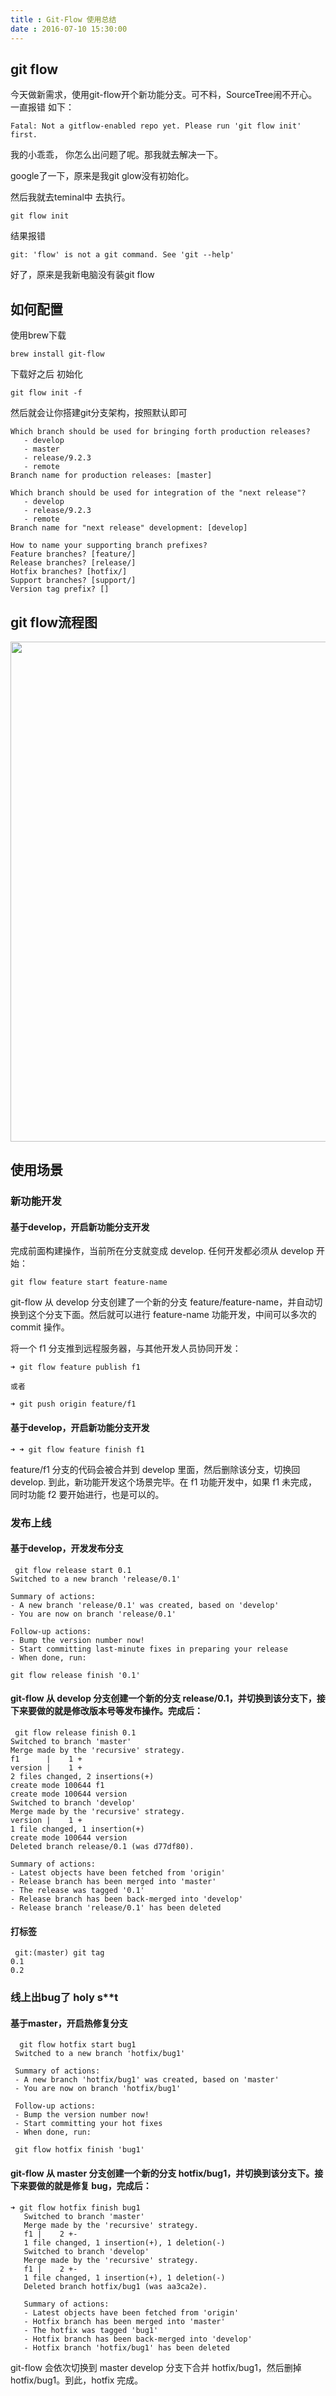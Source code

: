```yaml
---
title : Git-Flow 使用总结
date : 2016-07-10 15:30:00
---
```


## git flow
今天做新需求，使用git-flow开个新功能分支。可不料，SourceTree闹不开心。一直报错 如下：
```
Fatal: Not a gitflow-enabled repo yet. Please run 'git flow init' first.
```
我的小乖乖， 你怎么出问题了呢。那我就去解决一下。

google了一下，原来是我git glow没有初始化。

然后我就去teminal中 去执行。

```
git flow init
```
结果报错
```
git: 'flow' is not a git command. See 'git --help'

```
好了，原来是我新电脑没有装git flow
## 如何配置
使用brew下载
```
brew install git-flow

```
下载好之后 初始化
```
git flow init -f
```
然后就会让你搭建git分支架构，按照默认即可
```
Which branch should be used for bringing forth production releases?
   - develop
   - master
   - release/9.2.3
   - remote
Branch name for production releases: [master]  

Which branch should be used for integration of the "next release"?
   - develop
   - release/9.2.3
   - remote
Branch name for "next release" development: [develop] 

How to name your supporting branch prefixes?
Feature branches? [feature/] 
Release branches? [release/] 
Hotfix branches? [hotfix/] 
Support branches? [support/] 
Version tag prefix? [] 

```
## git flow流程图
<img src="/images/mvp_helper/o_git-flow-nvie.png" width="800"/>

## 使用场景
### 新功能开发
#### 基于develop，开启新功能分支开发
完成前面构建操作，当前所在分支就变成 develop. 任何开发都必须从 develop 开始：
```
git flow feature start feature-name
```
git-flow 从 develop 分支创建了一个新的分支 feature/feature-name，并自动切换到这个分支下面。然后就可以进行 feature-name 功能开发，中间可以多次的 commit 操作。


将一个 f1 分支推到远程服务器，与其他开发人员协同开发：
```
➜ git flow feature publish f1

或者

➜ git push origin feature/f1
```

#### 基于develop，开启新功能分支开发
```
➜ ➜ git flow feature finish f1
```
feature/f1 分支的代码会被合并到 develop 里面，然后删除该分支，切换回 develop. 到此，新功能开发这个场景完毕。在 f1 功能开发中，如果 f1 未完成，同时功能 f2 要开始进行，也是可以的。

### 发布上线
#### 基于develop，开发发布分支
```
 git flow release start 0.1
Switched to a new branch 'release/0.1'

Summary of actions:
- A new branch 'release/0.1' was created, based on 'develop'
- You are now on branch 'release/0.1'

Follow-up actions:
- Bump the version number now!
- Start committing last-minute fixes in preparing your release
- When done, run:

git flow release finish '0.1'
```
#### git-flow 从 develop 分支创建一个新的分支 release/0.1，并切换到该分支下，接下来要做的就是修改版本号等发布操作。完成后：
```
 git flow release finish 0.1
Switched to branch 'master'
Merge made by the 'recursive' strategy.
f1      |    1 +
version |    1 +
2 files changed, 2 insertions(+)
create mode 100644 f1
create mode 100644 version
Switched to branch 'develop'
Merge made by the 'recursive' strategy.
version |    1 +
1 file changed, 1 insertion(+)
create mode 100644 version
Deleted branch release/0.1 (was d77df80).

Summary of actions:
- Latest objects have been fetched from 'origin'
- Release branch has been merged into 'master'
- The release was tagged '0.1'
- Release branch has been back-merged into 'develop'
- Release branch 'release/0.1' has been deleted
```
#### 打标签
```
 git:(master) git tag
0.1
0.2
```
### 线上出bug了 holy s**t
#### 基于master，开启热修复分支
```
  git flow hotfix start bug1
 Switched to a new branch 'hotfix/bug1'
 
 Summary of actions:
 - A new branch 'hotfix/bug1' was created, based on 'master'
 - You are now on branch 'hotfix/bug1'
 
 Follow-up actions:
 - Bump the version number now!
 - Start committing your hot fixes
 - When done, run:
 
 git flow hotfix finish 'bug1'
```
#### git-flow 从 master 分支创建一个新的分支 hotfix/bug1，并切换到该分支下。接下来要做的就是修复 bug，完成后：
```
➜ git flow hotfix finish bug1
   Switched to branch 'master'
   Merge made by the 'recursive' strategy.
   f1 |    2 +-
   1 file changed, 1 insertion(+), 1 deletion(-)
   Switched to branch 'develop'
   Merge made by the 'recursive' strategy.
   f1 |    2 +-
   1 file changed, 1 insertion(+), 1 deletion(-)
   Deleted branch hotfix/bug1 (was aa3ca2e).
   
   Summary of actions:
   - Latest objects have been fetched from 'origin'
   - Hotfix branch has been merged into 'master'
   - The hotfix was tagged 'bug1'
   - Hotfix branch has been back-merged into 'develop'
   - Hotfix branch 'hotfix/bug1' has been deleted
 ```
git-flow 会依次切换到 master develop 分支下合并 hotfix/bug1，然后删掉 hotfix/bug1。到此，hotfix 完成。